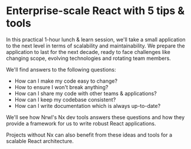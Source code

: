 # Enterprise-scale React with 5 tips & tools

In this practical 1-hour lunch & learn session, we'll take a small application to the next level in terms of scalability and maintainability. We prepare the application to last for the next decade, ready to face challenges like changing scope, evolving technologies and rotating team members.

We'll find answers to the following questions:

- How can I make my code easy to change?
- How to ensure I won't break anything?
- How can I share my code with other teams & applications?
- How can I keep my codebase consistent?
- How can I write documentation which is always up-to-date?

We'll see how Nrwl's Nx dev tools answers these questions and how they provide a framework for us to write robust React applications.

Projects without Nx can also benefit from these ideas and tools for a scalable React architecture.
